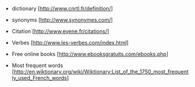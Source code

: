 * dictionary [http://www.cnrtl.fr/definition/]

* synonyms [http://www.synonymes.com/]

* Citation [http://www.evene.fr/citations/]

* Verbes [http://www.les-verbes.com/index.html]

* Free online books [http://www.ebooksgratuits.com/ebooks.php]

* Most frequent words [http://en.wiktionary.org/wiki/Wiktionary:List_of_the_1750_most_frequently_used_French_words]
